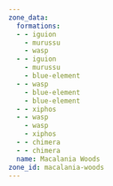 ```yaml
---
zone_data:
  formations:
  - - iguion
    - murussu
    - wasp
  - - iguion
    - murussu
    - blue-element
  - - wasp
    - blue-element
    - blue-element
  - - xiphos
  - - wasp
    - wasp
    - xiphos
  - - chimera
  - - chimera
  name: Macalania Woods
zone_id: macalania-woods
---
```

